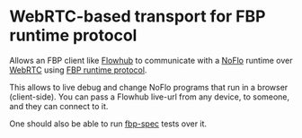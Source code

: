 # WebRTC-based transport for FBP runtime protocol

Allows an FBP client like [Flowhub](https://flowhub.io) to communicate with a [NoFlo](https://noflojs.org) runtime
over [WebRTC](https://en.wikipedia.org/wiki/WebRTC) using [FBP runtime protocol](http://flowbased.github.io/fbp-protocol/).

This allows to live debug and change NoFlo programs that run in a browser (client-side).
You can pass a Flowhub live-url from any device, to someone, and they can connect to it.

One should also be able to run [fbp-spec](https://github.com/flowbased/fbp-spec) tests over it.
